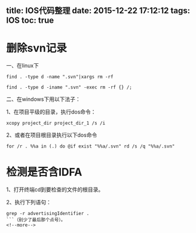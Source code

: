 title: IOS代码整理
date: 2015-12-22 17:12:12
tags: IOS
toc: true
---

# 删除svn记录
一、在linux下  
```
find . -type d -name ".svn"|xargs rm -rf
```
```
find . -type d -iname ".svn" -exec rm -rf {} /;  
```

二、在windows下用以下法子：

1、在项目平级的目录，执行dos命令： 
```
xcopy project_dir project_dir_1 /s /i
```

2、或者在项目根目录执行以下dos命令 
```
for /r . %%a in (.) do @if exist "%%a/.svn" rd /s /q "%%a/.svn"
```

# 检测是否含IDFA
1、打开终端cd到要检查的文件的根目录。

2、执行下列语句：
```
grep -r advertisingIdentifier .   
```（别少了最后那个点号）。
<!--more-->
